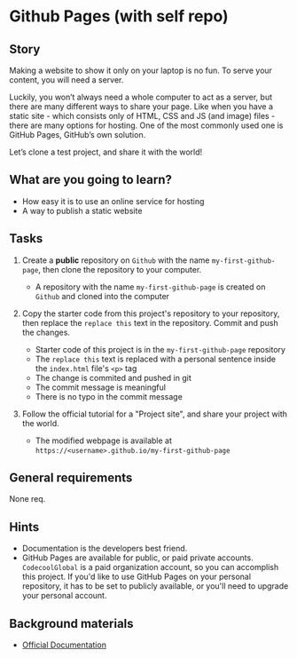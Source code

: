 # Github Pages (with self repo)

## Story

Making a website to show it only on your laptop is no fun.
To serve your content, you will need a server. 

Luckily, you won’t always need a whole computer to act as a server, 
but there are many different ways to share your page. 
Like when you have a static site - which consists only of HTML, CSS and JS (and image) files - 
there are many options for hosting. One of the most commonly used one is GitHub Pages, 
GitHub’s own solution.

Let’s clone a test project, and share it with the world!

## What are you going to learn?

- How easy it is to use an online service for hosting
- A way to publish a static website

## Tasks

1. Create a **public** repository on `Github` with the name `my-first-github-page`, then clone the repository to your computer.
    - A repository with the name `my-first-github-page` is created on `Github` and cloned into the computer

2. Copy the starter code from this project's repository to your repository, then replace the `replace this` text in the repository. Commit and push the changes.
    - Starter code of this project is in the `my-first-github-page` repository
    - The `replace this` text is replaced with a personal sentence inside the `index.html` file's `<p>` tag
    - The change is commited and pushed in git
    - The commit message is meaningful
    - There is no typo in the commit message

3. Follow the official tutorial for a "Project site", and share your project with the world.
    - The modified webpage is available at `https://<username>.github.io/my-first-github-page`

## General requirements

None req.

## Hints

- Documentation is the developers best friend.
- GitHub Pages are available for public, or paid private accounts.
  `CodecoolGlobal` is a paid organization account, so you can accomplish this project.
  If you'd like to use GitHub Pages on your personal repository, it has to be set to publicly available, 
  or you'll need to upgrade your personal account.

## Background materials

- <i class="far fa-exclamation"></i> [Official Documentation](https://pages.github.com/)